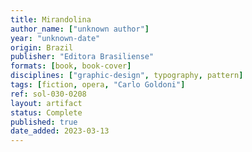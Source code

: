 ```yaml
---
title: Mirandolina
author_name: ["unknown author"]
year: "unknown-date"
origin: Brazil
publisher: "Editora Brasiliense"
formats: [book, book-cover]
disciplines: ["graphic-design", typography, pattern]
tags: [fiction, opera, "Carlo Goldoni"]
ref: sol-030-0208
layout: artifact
status: Complete
published: true
date_added: 2023-03-13
---
```

